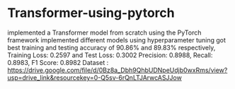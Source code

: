 # Transformer-using-pytorch
implemented a Transformer model from scratch using the PyTorch framework
implemented different models using hyperparameter tuning 
got best training and testing accuracy of 90.86% and 89.83% respectively, Training Loss: 0.2597 and Test Loss: 0.3002
Precision: 0.8988, Recall: 0.8983, F1 Score: 0.8982
Dataset : https://drive.google.com/file/d/0Bz8a_Dbh9QhbUDNpeUdjb0wxRms/view?usp=drive_link&resourcekey=0-Q5sv-6rQnLTJArwcASJJow
